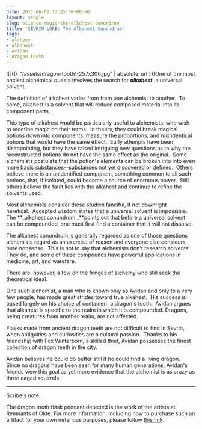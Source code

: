```yaml
---
date: 2011-06-02 12:25:26+00:00
layout: single
slug: science-magic-the-alkahest-conundrum
title: 'SEVRIN LORE: The Alkahest Conundrum'
tags:
- alchemy
- alkahest
- Avidan
- dragon tooth
---
```


![]({{ "/assets/dragon-tooth1-257x300.jpg" | absolute_url }})One of the most ancient alchemical quests involves the search for _**alkahest**_, a universal solvent.

The definition of alkahest varies from from one alchemist to another.  To some, alkahest is a solvent that will reduce composed material into its component parts.

This type of alkahest would be particularly useful to alchemists  who wish to redefine magic on their terms.  In theory, they could break magical potions down into components, measure the proportions, and mix identical potions that would have the same effect.  Early attempts have been disappointing, but they have raised intriguing new questions as to why the reconstructed potions do not have the same effect as the original.  Some alchemists postulate that the potion's elements can be broken into into even more basic substances--substances not yet discovered or defined.  Others believe there is an unidentified component, something common to all such potions, that, if isolated, could become a source of enormous power.  Still others believe the fault lies with the alkahest and continue to refine the solvents used.

Most alchemists consider these studies fanciful, if not downright heretical.  Accepted wisdom states that a universal solvent is impossible. The **_alkahest conundrum _**points out that before a universal solvent can be compounded, one must first find a container that it will not dissolve.

The alkahest conundrum is generally regarded as one of those questions alchemists regard as an exercise of reason and everyone else considers pure nonsense.  This is not to say that alchemists don't research solvents:  They do, and some of these compounds have powerful applications in medicine, art, and warefare.

There are, however, a few on the fringes of alchemy who still seek the theoretical ideal.

One such alchemist, a man who is known only as Avidan and only to a very few people, has made great strides toward true alkahest.  His success is based largely on his choice of container:  a dragon's tooth.  Avidan argues that alkahest is specific to the realm in which it is compounded. Dragons, being creatures from another realm, are not affected.

Flasks made from ancient dragon teeth are not difficult to find in Sevrin, when antiquities and curiosities are a cultural passion.  Thanks to his friendship with Fox Winterborn, a skilled thief, Avidan possesses the finest collection of dragon teeth in the city.

Avidan believes he could do better still if he could find a living dragon.  Since no dragons have been seen for many human generations, Avidan's friends view this goal as yet more evidence that the alchemist is as crazy as three caged squirrels.

*********

Scribe's note:

The dragon tooth flask pendant depicted is the work of the artists at Remnants of Olde. For more information, including how to purchase such an artifact for your own nefarious purposes, please follow [this link](http://remnantsofolde.com/2009/01/17/dragon-tooth-specimen-findings-published/).
